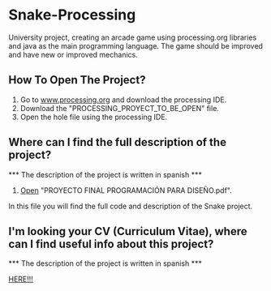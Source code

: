 # Snake-Processing
University project, creating an arcade game using processing.org libraries and java as the main programming language. The game should be improved and have new or improved mechanics.

## How To Open The Project?
1. Go to www.processing.org and download the processing IDE. 
2. Download the "PROCESSING_PROYECT_TO_BE_OPEN" file.
3. Open the hole file using the processing IDE.

## Where can I find the full description of the project?
*** The description of the project is written in spanish ***

1. [Open](https://github.com/juanfranciscocis/Snake-Processing/blob/ca41bee1986542f383ba8a51071c3d14ba08d213/PROYECTO%20FINAL%20PROGRAMACIO%CC%81N%20PARA%20DISEN%CC%83O.pdf) "PROYECTO FINAL PROGRAMACIÓN PARA DISEÑO.pdf". 

In this file you will find the full code and description of the Snake project.

## I'm looking your CV (Curriculum Vitae), where can I find useful info about this project? 
*** The description of the project is written in spanish ***

[HERE!!!](https://github.com/juanfranciscocis/Snake-Processing/blob/ca41bee1986542f383ba8a51071c3d14ba08d213/PROYECTO%20FINAL%20PROGRAMACIO%CC%81N%20PARA%20DISEN%CC%83O.pdf)
